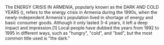 The ENERGY CRISIS IN ARMENIA, popularly known as the DARK AND COLD YEARS (), refers to the energy crisis in Armenia during the 1990s, when the newly-independent Armenia's population lived in shortage of energy and basic consumer goods. Although it only lasted 3-4 years, it left a deep impact and impression.[1] Local people have dubbed the years from 1992 to 1995 in different ways, such as "hungry", "cold", and "bad", but the most common title used is "the dark."

